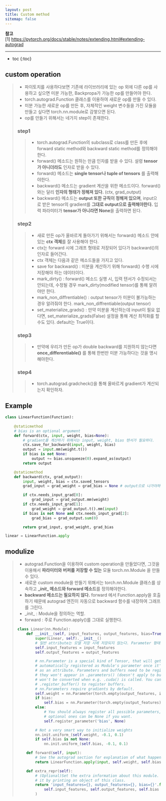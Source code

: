 ```yaml
---
layout: post
title: Custom method
sitemap: false
---
```


**참고**  
[1] <https://pytorch.org/docs/stable/notes/extending.html#extending-autograd>  
* * *  

* toc
{:toc}

## custom operation
> * 파이토치를 사용하다보면 기존에 라이브러리에 있는 op 외에 다른 op를 사용하고 싶으면 미분 가능한, Backpropa가 가능한 op를 만들어야 한다.
> * torch.autograd.Function 클래스를 이용하여 새로운 op를 만들 수 있다.
> * 미분 가능한 새로운 op를 만든 후, 자체적인 weight 변수들을 가진 모듈을 만들고 싶다면 torch.nn.module로 감쌓으면 된다.
> * op를 만들기 위해서는 네가지 step이 존재한다.
> 
> ### step1
> > * torch.autograd.Function의 subclass로 class를 만든 후에 forward static method와 backward static method를 정의해야한다.
> > * forward() 메소드는 원하는 만큼 인자를 받을 수 있다. 설령 **tensor가 아니더라도** 인자로 받을 수 있다.
> > * forward() 메소드는 **single tensor나 tuple of tensors** 를 출력해야한다.
> > * backward() 메소드는 gradient 계산을 위한 메소드이다. forward() 와는 달리 **인자의 형태가 정해져 있다.** (ctx, grad_output)
> > * backward() 메소드는 **output 또한 규칙이 정해져 있으며**, input으로 받은 tensor의 gradient를 **그대로 output으로 출력해야한다.** 입력 파라미터가 **tensor가 아니라면 None**을 출력하면 된다.
> 
> ### step2
> > * 새로 만든 op가 올바르게 돌아가기 위해서는 forward() 메소드 안에 있는 **ctx 객체**를 잘 사용해야 한다.
> > * ctx는 forward 시에 그래프 형태로 저장되어 있다가 backward()의 인자로 들어간다.
> > * ctx 객체는 다음과 같은 메소드들을 가지고 있다.
> > * save for backward() : 미분을 계산하기 위해 forward() 수행 시에 저장해야 하는 데이터이다.
> > * mark_dirty() : forward() 메소드 실행 시, 입력 텐서가 수정되서는 안되는데, 수정될 경우 mark_dirty(modified tensor)를 통해 알려야만 한다.
> > * mark_non_diffrentiable() : output tensor가 미분이 불가능하는 경우 알려줘야 한다. mark_non_diffrentiable(output tensor)
> > * set_materialize_grads() : 만약 미분을 계산하는데 input이 필요 없다면, set_materialize_grads(False) 설정을 통해 계산 최적화를 할 수도 있다. default는 True이다.
> 
> ### step3 
> > * 만약에 우리가 만든 op가 double backward를 지원하지 않는다면 **once_differentiable()** 를 통해 한번만 미분 가능하다는 것을 명시해야한다.
> 
> ### step4
> > * torch.autograd.gradcheck()을 통해 올바르게 gradient가 계산되는지 확인하자.

## Example
~~~py
class LinearFunction(Function):
    
    @staticmethod
    # bias is an optional argument
    def forward(ctx, input, weight, bias=None):
        # gradient를 계산하기 위해서는 input, weight, bias 텐서가 필요하다.
        ctx.save_for_backward(input, weight, bias)
        output = input.mm(weight.t())
        if bias is not None:
            output += bias.unsqueeze(0).expand_as(output)
        return output

    @staticmethod
    def backward(ctx, grad_output):
        input, weight, bias = ctx.saved_tensors
        grad_input = grad_weight = grad_bias = None # output으로 나가야하는 gradient, forward의 input과 동일한 구조여야만 한다.

        if ctx.needs_input_grad[0]:
            grad_input = grad_output.mm(weight)
        if ctx.needs_input_grad[1]:
            grad_weight = grad_output.t().mm(input)
        if bias is not None and ctx.needs_input_grad[2]:
            grad_bias = grad_output.sum(0)

        return grad_input, grad_weight, grad_bias
~~~
~~~py
linear = LinearFunction.apply
~~~

## modulize
> * autograd.Function을 이용하여 custom operation을 만들었다면, 그것을 이용해서 **파라미터와 버퍼를 저장할 수 있는** 모듈 torch.nn.Module 을 만들 수 있다.
> * 새로운 custom module을 만들기 위해서는 torch.nn.Module 클래스를 상속하고 **\__init__ 메소드와 forward 메소드**를 정의해야한다.
> * **backward 메소드는 필요하지 않다.** forward 에서 Function.apply을 호출하기 때문에 autograd 엔진이 자동으로 backward 함수를 내장하여 그래프를 그린다.
> * \__init__ : Module을 정의하는 역할.
> * forward : 주로 Function.apply()를 그대로 실행한다.
> ~~~py
> class Linear(nn.Module):
>     def __init__(self, input_features, output_features, bias=True):
>         super(Linear, self).__init__()
>         # 일반 attribute는 모델 저장 시에 저장되지 않는다. Parameter 형태만이 모델 저장에 저장되는 attribute이다.
>         self.input_features = input_features
>         self.output_features = output_features
> 
>         # nn.Parameter is a special kind of Tensor, that will get
>         # automatically registered as Module's parameter once it's assigned
>         # as an attribute. Parameters and buffers need to be registered, or
>         # they won't appear in .parameters() (doesn't apply to buffers), and
>         # won't be converted when e.g. .cuda() is called. You can use
>         # .register_buffer() to register buffers.
>         # nn.Parameters require gradients by default.
>         self.weight = nn.Parameter(torch.empty(output_features, input_features))
>         if bias:
>             self.bias = nn.Parameter(torch.empty(output_features))
>         else:
>             # You should always register all possible parameters, but the
>             # optional ones can be None if you want.
>             self.register_parameter('bias', None)
> 
>         # Not a very smart way to initialize weights
>         nn.init.uniform_(self.weight, -0.1, 0.1)
>         if self.bias is not None:
>             nn.init.uniform_(self.bias, -0.1, 0.1)
> 
>     def forward(self, input):
>         # See the autograd section for explanation of what happens here.
>         return LinearFunction.apply(input, self.weight, self.bias)
> 
>     def extra_repr(self):
>         # (Optional)Set the extra information about this module. You can test
>         # it by printing an object of this class.
>         return 'input_features={}, output_features={}, bias={}'.format(
>             self.input_features, self.output_features, self.bias is not None
>         )
> ~~~